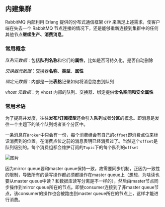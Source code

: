 ## 内建集群

RabbitMQ 内部利用 Erlang 提供的分布式通信框架 `OTP` 来满足上述需求，使客户端在失去一个 RabbitMQ 节点连接的情况下，还是能够重新连接到集群中的任何其他节点**继续生产、消费消息**。

### 常用概念

*队列元数据*：包括**队列名称**和它们的**属性**，比如是否可持久化，是否自动删除

*交换器元数据*：交换器**名称**、**类型**、**属性**

*绑定元数据*：内部是一张**表格**记录如何将消息路由到队列

*vhost 元数据*：为 vhost 内部的队列、交换器、绑定提供**命名空间和安全属性**

### 常用术语

为了提高并发度，往往**发布/订阅模型**还会引入**队列**或者**分区**的概念。即消息是发往一个主题下的某个队列或者某个分区中。

一条消息在`Broker`中只会有一份，每个消费组会有自己的`offset`即消费点位来标识消费到的位置。在消费点位之前的消息表明已经消费过了。当然这个`offset`是队列级别的。每个消费组都会维护订阅的`Topic`下的每个队列的`offset`

![图片](https://mmbiz.qpic.cn/mmbiz_png/azicia1hOY6Q9ic077HnPNN4qjjtPunia79BK3kBd4omH1H0ttk6N6OQNLPx48Eo6wt2GMEABCbU7j0O8cSGibgAWWQ/640?wx_fmt=png&tp=webp&wxfrom=5&wx_lazy=1&wx_co=1)



因为mirror queue要和master queue保持一致，故需要同步机制，正因为一致性的限制，导致所有的读写操作都必须都操作在master queue上（想想，为啥读也要从master queue中读？和数据库读写分离是不一样的），然后由master节点同步操作到mirror queue所在的节点。即使consumer连接到了非master queue节点，该consumer的操作也会被路由到master queue所在的节点上，这样才能进行消费。
